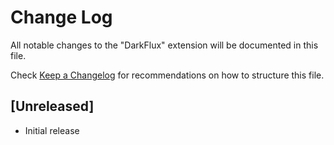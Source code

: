 # Change Log

All notable changes to the "DarkFlux" extension will be documented in this file.

Check [Keep a Changelog](http://keepachangelog.com/) for recommendations on how to structure this file.

## [Unreleased]

- Initial release
